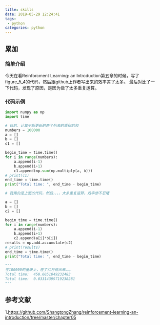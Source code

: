 ```yaml
---
title: skills
date: 2019-05-29 12:24:41
tags:
 - python
categories: python
---
```


## 累加
### 简单介绍
今天在看Reinforcment Learning: an Introduction第五章的时候，写了figure_5_4的代码，然后跟github上作者写出来的效率差了太多。
最后对比了一下代码，发现了原因，是因为做了太多重复运算。

### 代码示例
``` python
import numpy as np
import time

# 目的，计算不断更新的两个列表的乘积的和
numbers = 100000
a = []
b = []
c1 = []

begin_time = time.time() 
for i in range(numbers):
    a.append(i-1)
    b.append(i+1)
    c1.append(np.sum(np.multiply(a, b)))
# print(c1)
end_time = time.time()
print("Total time: ", end_time - begin_time)

# 我用的是上面的代码，然后，，，，太多重复运算，效率惨不忍睹

a = []
b = []
c2 = []

begin_time = time.time() 
for i in range(numbers):
    a.append(i-1)
    b.append(i+1)
    c2.append(a[i]*b[i])
results = np.add.accumulate(c2)
# print(results)
end_time = time.time()
print("Total time: ", end_time - begin_time)

"""
在100000的量级上，差了几万倍出来。。。
Total time:  450.6051049232483
Total time:  0.03314399719238281
"""
```

## 参考文献
1.https://github.com/ShangtongZhang/reinforcement-learning-an-introduction/tree/master/chapter05
